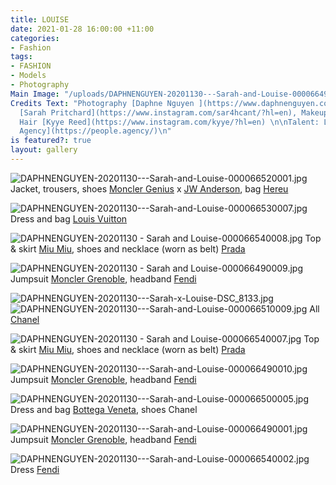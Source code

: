 ```yaml
---
title: LOUISE
date: 2021-01-28 16:00:00 +11:00
categories:
- Fashion
tags:
- FASHION
- Models
- Photography
Main Image: "/uploads/DAPHNENGUYEN-20201130---Sarah-and-Louise-000066490001.jpg"
Credits Text: "Photography [Daphne Nguyen ](https://www.daphnenguyen.com/), Styling
  [Sarah Pritchard](https://www.instagram.com/sar4hcant/?hl=en), Makeup [Joel Babicci](https://www.instagram.com/joel_babicci/?hl=en),
  Hair [Kyye Reed](https://www.instagram.com/kyye/?hl=en) \n\nTalent: Louise @ [People
  Agency](https://people.agency/)\n"
is featured?: true
layout: gallery
---
```


![DAPHNENGUYEN-20201130---Sarah-and-Louise-000066520001.jpg](/uploads/DAPHNENGUYEN-20201130---Sarah-and-Louise-000066520001.jpg)
Jacket, trousers, shoes [Moncler Genius](https://www.moncler.com/gb/) x [JW Anderson](https://www.jwanderson.com/au/), bag [Hereu](https://hereustudio.com/) 

![DAPHNENGUYEN-20201130---Sarah-and-Louise-000066530007.jpg](/uploads/DAPHNENGUYEN-20201130---Sarah-and-Louise-000066530007.jpg)
Dress and bag [Louis Vuitton](https://au.louisvuitton.com/eng-au/homepage) 

![DAPHNENGUYEN-20201130 - Sarah and Louise-000066540008.jpg](/uploads/DAPHNENGUYEN-20201130%20-%20Sarah%20and%20Louise-000066540008.jpg)
Top & skirt [Miu Miu](https://www.miumiu.com/au/en.html), shoes and necklace (worn as belt) [Prada ](https://www.prada.com/au/en.html)

![DAPHNENGUYEN-20201130 - Sarah and Louise-000066490009.jpg](/uploads/DAPHNENGUYEN-20201130%20-%20Sarah%20and%20Louise-000066490009.jpg)
Jumpsuit [Moncler Grenoble](https://www.moncler.com/gb/), headband [Fendi](https://www.fendi.com/au/) 

![DAPHNENGUYEN-20201130---Sarah-x-Louise-DSC_8133.jpg](/uploads/DAPHNENGUYEN-20201130---Sarah-x-Louise-DSC_8133.jpg)
![DAPHNENGUYEN-20201130---Sarah-and-Louise-000066510009.jpg](/uploads/DAPHNENGUYEN-20201130---Sarah-and-Louise-000066510009.jpg)
All [Chanel](https://www.chanel.com/au/)

![DAPHNENGUYEN-20201130 - Sarah and Louise-000066540007.jpg](/uploads/DAPHNENGUYEN-20201130%20-%20Sarah%20and%20Louise-000066540007.jpg)
Top & skirt [Miu Miu](https://www.miumiu.com/au/en.html), shoes and necklace (worn as belt) [Prada](https://www.prada.com/au/en.html) 

![DAPHNENGUYEN-20201130---Sarah-and-Louise-000066490010.jpg](/uploads/DAPHNENGUYEN-20201130---Sarah-and-Louise-000066490010.jpg)
Jumpsuit [Moncler Grenoble](https://www.moncler.com/gb/), headband [Fendi](https://www.fendi.com/au/) 

![DAPHNENGUYEN-20201130---Sarah-and-Louise-000066500005.jpg](/uploads/DAPHNENGUYEN-20201130---Sarah-and-Louise-000066500005.jpg)
Dress and bag [Bottega Veneta](https://www.bottegaveneta.com/au), shoes Chanel

![DAPHNENGUYEN-20201130---Sarah-and-Louise-000066490001.jpg](/uploads/DAPHNENGUYEN-20201130---Sarah-and-Louise-000066490001.jpg)
Jumpsuit [Moncler Grenoble](https://www.moncler.com/gb/), headband [Fendi](https://www.fendi.com/au/) 

![DAPHNENGUYEN-20201130---Sarah-and-Louise-000066540002.jpg](/uploads/DAPHNENGUYEN-20201130---Sarah-and-Louise-000066540002.jpg)
Dress [Fendi](https://www.fendi.com/au/)

